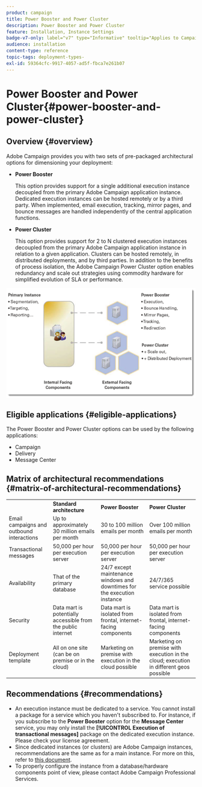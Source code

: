 ```yaml
---
product: campaign
title: Power Booster and Power Cluster
description: Power Booster and Power Cluster
feature: Installation, Instance Settings
badge-v7-only: label="v7" type="Informative" tooltip="Applies to Campaign Classic v7 only"
audience: installation
content-type: reference
topic-tags: deployment-types-
exl-id: 59364cfc-9917-4057-ad5f-fbca7e261b07
---
```

# Power Booster and Power Cluster{#power-booster-and-power-cluster}



## Overview {#overview}

Adobe Campaign provides you with two sets of pre-packaged architectural options for dimensioning your deployment:

* **Power Booster**

  This option provides support for a single additional execution instance decoupled from the primary Adobe Campaign application instance. Dedicated execution instances can be hosted remotely or by a third party. When implemented, email execution, tracking, mirror pages, and bounce messages are handled independently of the central application functions.

* **Power Cluster**

  This option provides support for 2 to N clustered execution instances decoupled from the primary Adobe Campaign application instance in relation to a given application. Clusters can be hosted remotely, in distributed deployments, and by third parties. In addition to the benefits of process isolation, the Adobe Campaign Power Cluster option enables redundancy and scale out strategies using commodity hardware for simplified evolution of SLA or performance.

![](assets/architectural_options_diagram.png)

## Eligible applications {#eligible-applications}

The Power Booster and Power Cluster options can be used by the following applications:

* Campaign
* Delivery
* Message Center

## Matrix of architectural recommendations {#matrix-of-architectural-recommendations}

<table> 
 <tbody> 
  <tr> 
   <td> </td> 
   <td> <strong>Standard architecture</strong><br /> </td> 
   <td> <strong>Power Booster</strong><br /> </td> 
   <td> <strong>Power Cluster</strong><br /> </td> 
  </tr> 
  <tr> 
   <td> Email campaigns and outbound interactions<br /> </td> 
   <td> Up to approximately 30 million emails per month<br /> </td> 
   <td> 30 to 100 million emails per month<br /> </td> 
   <td> Over 100 million emails per month<br /> </td> 
  </tr> 
  <tr> 
   <td> Transactional messages<br /> </td> 
   <td> 50,000 per hour per execution server<br /> </td> 
   <td> 50,000 per hour per execution server<br /> </td> 
   <td> 50,000 per hour per execution server<br /> </td> 
  </tr> 
  <tr> 
   <td> Availability<br /> </td> 
   <td> That of the primary database<br /> </td> 
   <td> 24/7 except maintenance windows and downtimes for the execution instance<br /> </td> 
   <td> 24/7/365 service possible<br /> </td> 
  </tr> 
  <tr> 
   <td> Security<br /> </td> 
   <td> Data mart is potentially accessible from the public internet<br /> </td> 
   <td> Data mart is isolated from frontal, internet-facing components<br /> </td> 
   <td> Data mart is isolated from frontal, internet-facing components<br /> </td> 
  </tr> 
  <tr> 
   <td> Deployment template<br /> </td> 
   <td> All on one site (can be on premise or in the cloud)<br /> </td> 
   <td> Marketing on premise with execution in the cloud possible<br /> </td> 
   <td> Marketing on premise with execution in the cloud; execution in different geos possible<br /> </td> 
  </tr> 
 </tbody> 
</table>

## Recommendations {#recommendations}

* An execution instance must be dedicated to a service. You cannot install a package for a service which you haven't subscribed to. For instance, if you subscribe to the **Power Booster** option for the **Message Center** service, you may only install the **[!UICONTROL Execution of transactional messages]** package on the dedicated execution instance. Please check your license agreement.
* Since dedicated instances (or clusters) are Adobe Campaign instances, recommendations are the same as for a main instance. For more on this, refer to [this document](../../production/using/foreword.md).
* To properly configure the instance from a database/hardware components point of view, please contact Adobe Campaign Professional Services.
